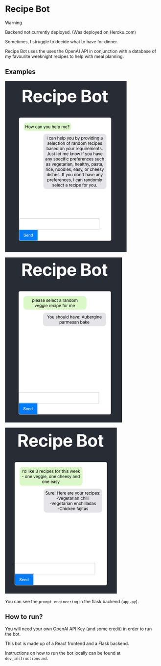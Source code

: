 # Recipe Bot

> [!WARNING]
> Backend not currently deployed. (Was deployed on Heroku.com)

Sometimes, I struggle to decide what to have for dinner.

Recipe Bot uses the uses the OpenAI API in conjunction with a database of my favourite weeknight recipes to help with meal planning.

## Examples

![How the bot can help](images/bot_1.png)

![How the bot can help](images/bot_2.png)

![How the bot can help](images/bot_3.png)

You can see the `prompt engineering` in the flask backend (`app.py`).

## How to run?
You will need your own OpenAI API Key (and some credit) in order to run the bot. 

This bot is made up of a React frontend and a Flask backend.

Instructions on how to run the bot locally can be found at `dev_instructions.md`.
